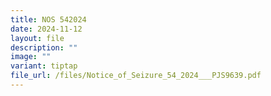 ```yaml
---
title: NOS 542024
date: 2024-11-12
layout: file
description: ""
image: ""
variant: tiptap
file_url: /files/Notice_of_Seizure_54_2024___PJS9639.pdf
---
```

